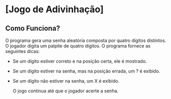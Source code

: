 # [Jogo de Adivinhação]
## **Como Funciona?**
O programa gera uma senha aleatória composta por quatro dígitos distintos. O jogador digita um palpite de quatro dígitos.
O programa fornece as seguintes dicas:

- Se um dígito estiver correto e na posição certa, ele é mostrado.

- Se um dígito estiver na senha, mas na posição errada, um ? é exibido.

- Se um dígito não estiver na senha, um X é exibido.

  O jogo continua até que o jogador acerte a senha.
